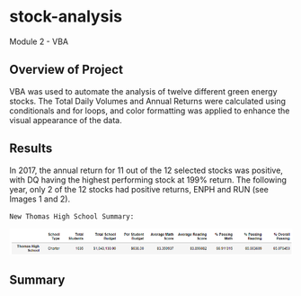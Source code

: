 # stock-analysis
Module 2 - VBA 

## Overview of Project
VBA was used to automate the analysis of twelve different green energy stocks. The Total Daily Volumes and Annual Returns were calculated using conditionals and for loops, and color formatting was applied to enhance the visual appearance of the data.

## Results
In 2017, the annual return for 11 out of the 12 selected stocks was positive, with DQ having the highest performing stock at 199% return. The following year, only 2 of the 12 stocks had positive returns, ENPH and RUN (see Images 1 and 2). 

    New Thomas High School Summary: 
![This is an image](https://github.com/lucymccanna/School_District_Analysis/blob/main/Resources/new_school_summary_ThomasHigh.png)


## Summary
